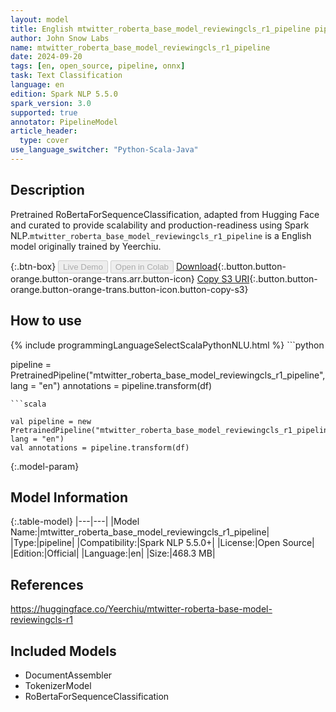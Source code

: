 ```yaml
---
layout: model
title: English mtwitter_roberta_base_model_reviewingcls_r1_pipeline pipeline RoBertaForSequenceClassification from Yeerchiu
author: John Snow Labs
name: mtwitter_roberta_base_model_reviewingcls_r1_pipeline
date: 2024-09-20
tags: [en, open_source, pipeline, onnx]
task: Text Classification
language: en
edition: Spark NLP 5.5.0
spark_version: 3.0
supported: true
annotator: PipelineModel
article_header:
  type: cover
use_language_switcher: "Python-Scala-Java"
---
```


## Description

Pretrained RoBertaForSequenceClassification, adapted from Hugging Face and curated to provide scalability and production-readiness using Spark NLP.`mtwitter_roberta_base_model_reviewingcls_r1_pipeline` is a English model originally trained by Yeerchiu.

{:.btn-box}
<button class="button button-orange" disabled>Live Demo</button>
<button class="button button-orange" disabled>Open in Colab</button>
[Download](https://s3.amazonaws.com/auxdata.johnsnowlabs.com/public/models/mtwitter_roberta_base_model_reviewingcls_r1_pipeline_en_5.5.0_3.0_1726852186095.zip){:.button.button-orange.button-orange-trans.arr.button-icon}
[Copy S3 URI](s3://auxdata.johnsnowlabs.com/public/models/mtwitter_roberta_base_model_reviewingcls_r1_pipeline_en_5.5.0_3.0_1726852186095.zip){:.button.button-orange.button-orange-trans.button-icon.button-copy-s3}

## How to use



<div class="tabs-box" markdown="1">
{% include programmingLanguageSelectScalaPythonNLU.html %}
```python

pipeline = PretrainedPipeline("mtwitter_roberta_base_model_reviewingcls_r1_pipeline", lang = "en")
annotations =  pipeline.transform(df)   

```
```scala

val pipeline = new PretrainedPipeline("mtwitter_roberta_base_model_reviewingcls_r1_pipeline", lang = "en")
val annotations = pipeline.transform(df)

```
</div>

{:.model-param}
## Model Information

{:.table-model}
|---|---|
|Model Name:|mtwitter_roberta_base_model_reviewingcls_r1_pipeline|
|Type:|pipeline|
|Compatibility:|Spark NLP 5.5.0+|
|License:|Open Source|
|Edition:|Official|
|Language:|en|
|Size:|468.3 MB|

## References

https://huggingface.co/Yeerchiu/mtwitter-roberta-base-model-reviewingcls-r1

## Included Models

- DocumentAssembler
- TokenizerModel
- RoBertaForSequenceClassification